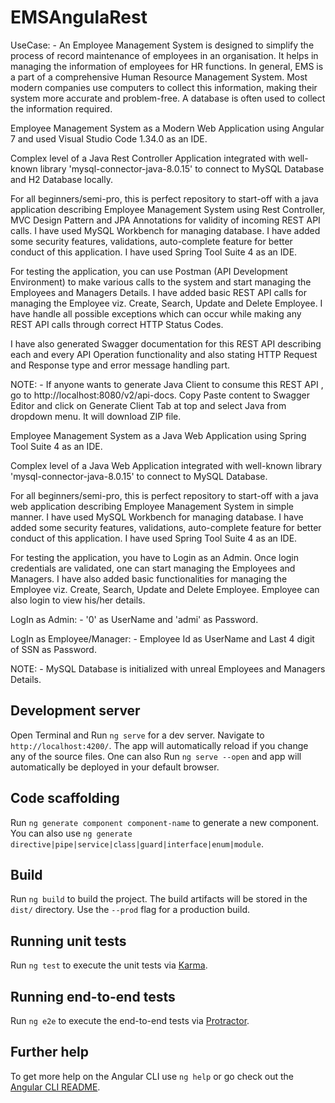# EMSAngulaRest

UseCase: - An Employee Management System is designed to simplify the process of record maintenance of employees in an organisation. It helps in managing the information of employees for HR functions. In general, EMS is a part of a comprehensive Human Resource Management System. Most modern companies use computers to collect this information, making their system more accurate and problem-free. A database is often used to collect the information required.

Employee Management System as a Modern Web Application using Angular 7 and used Visual Studio Code 1.34.0 as an IDE.

Complex level of a Java Rest Controller Application integrated with well-known library 'mysql-connector-java-8.0.15' to connect to MySQL Database and H2 Database locally.

For all beginners/semi-pro, this is perfect repository to start-off with a java application describing Employee Management System using Rest Controller, MVC Design Pattern and JPA Annotations for validity of incoming REST API calls. I have used MySQL Workbench for managing database. I have added some security features, validations, auto-complete feature for better conduct of this application. I have used Spring Tool Suite 4 as an IDE.

For testing the application, you can use Postman (API Development Environment) to make various calls to the system and start managing the Employees and Managers Details. I have added basic REST API calls for managing the Employee viz. Create, Search, Update and Delete Employee. I have handle all possible exceptions which can occur while making any REST API calls through correct HTTP Status Codes.

I have also generated Swagger documentation for this REST API describing each and every API Operation functionality and also stating HTTP Request and Response type and error message handling part.

NOTE: - If anyone wants to generate Java Client to consume this REST API , go to http://localhost:8080/v2/api-docs. Copy Paste content to Swagger Editor and click on Generate Client Tab at top and select Java from dropdown menu. It will download ZIP file.


Employee Management System as a Java Web Application using Spring Tool Suite 4 as an IDE.

Complex level of a Java Web Application integrated with well-known library 'mysql-connector-java-8.0.15' to connect to MySQL Database.

For all beginners/semi-pro, this is perfect repository to start-off with a java web application describing Employee Management System in simple manner. I have used MySQL Workbench for managing database. I have added some security features, validations, auto-complete feature for better conduct of this application. I have used Spring Tool Suite 4 as an IDE.

For testing the application, you have to Login as an Admin. Once login credentials are validated, one can start managing the Employees and Managers. I have also added basic functionalities for managing the Employee viz. Create, Search, Update and Delete Employee. Employee can also login to view his/her details.

LogIn as Admin: - '0' as UserName and 'admi' as Password.

LogIn as Employee/Manager: - Employee Id as UserName and Last 4 digit of SSN as Password.

NOTE: - MySQL Database is initialized with unreal Employees and Managers Details.

## Development server

Open Terminal and Run `ng serve` for a dev server. Navigate to `http://localhost:4200/`. The app will automatically reload if you change any of the source files. One can also Run `ng serve --open` and app will automatically be deployed in your default browser.

## Code scaffolding

Run `ng generate component component-name` to generate a new component. You can also use `ng generate directive|pipe|service|class|guard|interface|enum|module`.

## Build

Run `ng build` to build the project. The build artifacts will be stored in the `dist/` directory. Use the `--prod` flag for a production build.

## Running unit tests

Run `ng test` to execute the unit tests via [Karma](https://karma-runner.github.io).

## Running end-to-end tests

Run `ng e2e` to execute the end-to-end tests via [Protractor](http://www.protractortest.org/).

## Further help

To get more help on the Angular CLI use `ng help` or go check out the [Angular CLI README](https://github.com/angular/angular-cli/blob/master/README.md).
